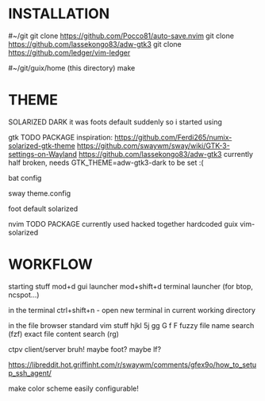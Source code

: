 # INSTALLATION
#~/git
git clone https://github.com/Pocco81/auto-save.nvim
git clone https://github.com/lassekongo83/adw-gtk3
git clone https://github.com/ledger/vim-ledger

#~/git/guix/home (this directory)
make

# THEME
SOLARIZED DARK
it was foots default suddenly so i started using

gtk TODO PACKAGE
inspiration: https://github.com/Ferdi265/numix-solarized-gtk-theme
https://github.com/swaywm/sway/wiki/GTK-3-settings-on-Wayland
https://github.com/lassekongo83/adw-gtk3
currently half broken, needs GTK_THEME=adw-gtk3-dark to be set :(

bat config

sway theme.config

foot default solarized

nvim TODO PACKAGE
currently used hacked together hardcoded guix vim-solarized

# WORKFLOW
starting stuff
mod+d gui launcher
mod+shift+d terminal launcher (for btop, ncspot...)

in the terminal
ctrl+shift+n - open new terminal in current working directory

in the file browser
standard vim stuff
    hjkl 5j
    gg G
    f
F fuzzy file name search (fzf)
<c-f> exact file content search (rg)


ctpv client/server bruh!
maybe foot?
maybe lf?



https://libreddit.hot.griffinht.com/r/swaywm/comments/gfex9o/how_to_setup_ssh_agent/

make color scheme easily configurable!
